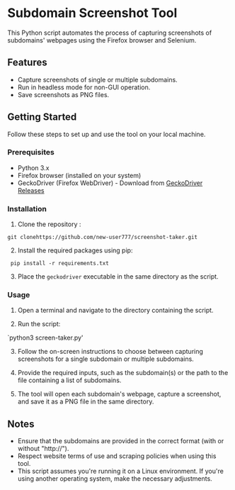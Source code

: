 # Subdomain Screenshot Tool

This Python script automates the process of capturing screenshots of subdomains' webpages using the Firefox browser and Selenium.

## Features

- Capture screenshots of single or multiple subdomains.
- Run in headless mode for non-GUI operation.
- Save screenshots as PNG files.

## Getting Started

Follow these steps to set up and use the tool on your local machine.

### Prerequisites

- Python 3.x
- Firefox browser (installed on your system)
- GeckoDriver (Firefox WebDriver) - Download from [GeckoDriver Releases](https://github.com/mozilla/geckodriver/releases)

### Installation

1. Clone the repository :

`git clonehttps://github.com/new-user777/screenshot-taker.git`

2. Install the required packages using pip:
   
` pip install -r requirements.txt`

3. Place the `geckodriver` executable in the same directory as the script. 

### Usage

1. Open a terminal and navigate to the directory containing the script.

2. Run the script:
   
`python3 screen-taker.py'

3. Follow the on-screen instructions to choose between capturing screenshots for a single subdomain or multiple subdomains.

4. Provide the required inputs, such as the subdomain(s) or the path to the file containing a list of subdomains.

5. The tool will open each subdomain's webpage, capture a screenshot, and save it as a PNG file in the same directory.

## Notes

- Ensure that the subdomains are provided in the correct format (with or without "http://").
- Respect website terms of use and scraping policies when using this tool.
- This script assumes you're running it on a Linux environment. If you're using another operating system, make the necessary adjustments.



